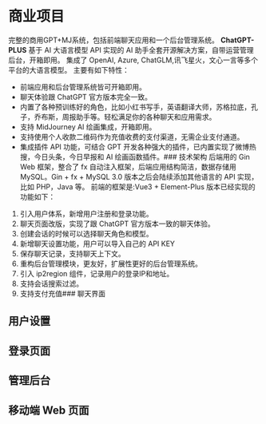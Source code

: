 # 商业项目

完整的商用GPT+MJ系统，包括前端聊天应用和一个后台管理系统。 **ChatGPT-PLUS** 基于 AI 大语言模型 API 实现的 AI 助手全套开源解决方案，自带运营管理后台，开箱即用。 集成了 OpenAI, Azure, ChatGLM,讯飞星火，文心一言等多个平台的大语言模型。 主要有如下特性：

* 前端应用和后台管理系统皆可开箱即用。
* 聊天体验跟 ChatGPT 官方版本完全一致。
* 内置了各种预训练好的角色，比如小红书写手，英语翻译大师，苏格拉底，孔子，乔布斯，周报助手等。轻松满足你的各种聊天和应用需求。
* 支持 MidJourney AI 绘画集成，开箱即用。
* 支持使用个人收款二维码作为充值收费的支付渠道，无需企业支付通道。
* 集成插件 API 功能，可结合 GPT 开发各种强大的插件，已内置实现了微博热搜，今日头条，今日早报和 AI 绘画函数插件。### 技术架构 后端用的 Gin Web 框架，整合了 fx 自动注入框架，后端应用结构简洁，数据存储用 MySQL。Gin + fx + MySQL 3.0 版本之后会陆续添加其他语言的 API 实现，比如 PHP，Java 等。 前端的框架是:Vue3 + Element-Plus 版本已经实现的功能如下：

1. 引入用户体系，新增用户注册和登录功能。
2. 聊天页面改版，实现了跟 ChatGPT 官方版本一致的聊天体验。
3. 创建会话的时候可以选择聊天角色和模型。
4. 新增聊天设置功能，用户可以导入自己的 API KEY
5. 保存聊天记录，支持聊天上下文。
6. 重构后台管理模块，更友好，扩展性更好的后台管理系统。
7. 引入 ip2region 组件，记录用户的登录IP和地址。
8. 支持会话搜索过滤。
9. 支持支付充值### 聊天界面&#x20;

## 用户设置

## 登录页面

## 管理后台

## 移动端 Web 页面
